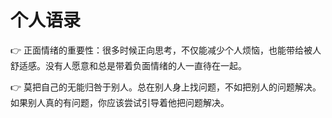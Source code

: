 # 个人语录

👉 正面情绪的重要性：很多时候正向思考，不仅能减少个人烦恼，也能带给被人舒适感。没有人愿意和总是带着负面情绪的人一直待在一起。

👉 莫把自己的无能归咎于别人。总在别人身上找问题，不如把别人的问题解决。如果别人真的有问题，你应该尝试引导着他把问题解决。
